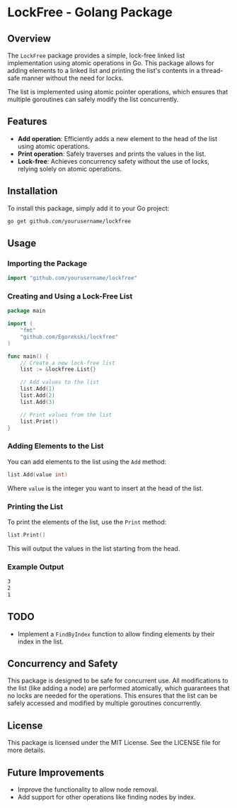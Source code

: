 # LockFree - Golang Package

## Overview

The `LockFree` package provides a simple, lock-free linked list implementation using atomic operations in Go. This package allows for adding elements to a linked list and printing the list's contents in a thread-safe manner without the need for locks.

The list is implemented using atomic pointer operations, which ensures that multiple goroutines can safely modify the list concurrently.

## Features

- **Add operation**: Efficiently adds a new element to the head of the list using atomic operations.
- **Print operation**: Safely traverses and prints the values in the list.
- **Lock-free**: Achieves concurrency safety without the use of locks, relying solely on atomic operations.

## Installation

To install this package, simply add it to your Go project:

```sh
go get github.com/yourusername/lockfree
```

## Usage

### Importing the Package

```go
import "github.com/yourusername/lockfree"
```


### Creating and Using a Lock-Free List

```go
package main

import (
	"fmt"
	"github.com/Egorekski/lockfree"
)

func main() {
	// Create a new lock-free list
	list := &lockfree.List{}

	// Add values to the list
	list.Add(1)
	list.Add(2)
	list.Add(3)

	// Print values from the list
	list.Print()
}
```


### Adding Elements to the List

You can add elements to the list using the `Add` method:

```go
list.Add(value int)
```

Where `value` is the integer you want to insert at the head of the list.


### Printing the List

To print the elements of the list, use the `Print` method:

```go
list.Print()
```

This will output the values in the list starting from the head.

### Example Output

```bash
3
2
1
```

## TODO

* Implement a `FindByIndex` function to allow finding elements by their index in the list.

## Concurrency and Safety

This package is designed to be safe for concurrent use. All modifications to the list (like adding a node) are performed atomically, which guarantees that no locks are needed for the operations. This ensures that the list can be safely accessed and modified by multiple goroutines concurrently.

## License

This package is licensed under the MIT License. See the LICENSE file for more details.

## Future Improvements

* Improve the functionality to allow node removal.
* Add support for other operations like finding nodes by index.
